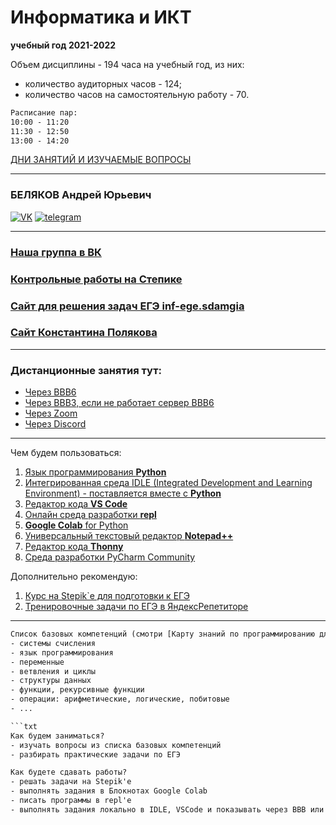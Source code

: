 # Информатика и ИКТ  

**учебный год 2021-2022**  

Объем дисциплины - 194 часа на учебный год, из них:  

- количество аудиторных часов - 124;  
- количество часов на самостоятельную работу - 70.  

```txt  
Расписание пар:  
10:00 - 11:20  
11:30 - 12:50  
13:00 - 14:20  
```  

[ДНИ ЗАНЯТИЙ И ИЗУЧАЕМЫЕ ВОПРОСЫ](days.md)  

---  

### БЕЛЯКОВ Андрей Юрьевич  
[![VK](https://pcoding.ru/ico/vk.png)](https://vk.com/permCube) 
[![telegram](https://pcoding.ru/ico/telegram.png)](https://t.me/AndreyPerm) 

--- 

### [Наша группа в ВК](https://vk.com/algohack)  
### [Контрольные работы на Степике](https://stepik.org/63529)  
### [Сайт для решения задач ЕГЭ inf-ege.sdamgia](https://inf-ege.sdamgia.ru/)  
### [Сайт Константина Полякова](https://kpolyakov.spb.ru/school/ege/tests.htm)  
---

### Дистанционные занятия тут:  

* [Через BBB6](https://bbb6.psaa.ru/b/qt6-06w-o09-6wz)  
* [Через BBB3, если не работает сервер BBB6](https://bbb3.psaa.ru/b/crk-eif-gxb-wz5)  
* [Через Zoom](https://us04web.zoom.us/j/6931731236?pwd=T1lNamFoMjJtMHlSbWVKZHF2d3Qwdz09)  
* [Через Discord](https://discord.gg/ZK4kgdn)  

---

Чем будем пользоваться:  

1) [Язык программирования **Python**](https://www.python.org/downloads/)  
2) [Интегрированная среда IDLE (Integrated Development and Learning Environment) - поставляется вместе с **Python**](https://www.python.org/downloads/)  
3) [Редактор кода **VS Code**](https://code.visualstudio.com/)  
4) [Онлайн среда разработки **repl**](https://repl.it/)  
5) [**Google Colab** for Python](https://colab.research.google.com/)  
6) [Универсальный текстовый редактор **Notepad++**](https://notepad-plus-plus.org/downloads/)  
7) [Редактор кода **Thonny**](https://thonny.org/)  
8) [Среда разработки PyCharm Community](https://www.jetbrains.com/ru-ru/pycharm/download/)  

Дополнительно рекомендую:  

1. [Курс на Stepik`е для подготовки к ЕГЭ](https://stepik.org/50169/)  
2. [Тренировочные задачи по ЕГЭ в ЯндексРепетиторе](https://yandex.ru/tutor/subject/?subject_id=6)  

---  

```txt
Список базовых компетенций (смотри [Карту знаний по программированию для ЕГЭ](knowledge-map.md)) для сдачи ЕГЭ:  
- системы счисления  
- язык программирования  
- переменные  
- ветвления и циклы  
- структуры данных  
- функции, рекурсивные функции  
- операции: арифметические, логические, побитовые  
- ... 

```txt
Как будем заниматься?  
- изучать вопросы из списка базовых компетенций  
- разбирать практические задачи по ЕГЭ  
```

```txt
Как будете сдавать работы?  
- решать задачи на Stepik'е  
- выполнять задания в Блокнотах Google Colab  
- писать программы в repl'е  
- выполнять задания локально в IDLE, VSCode и показывать через BBB или загружать в GitHub  
```
